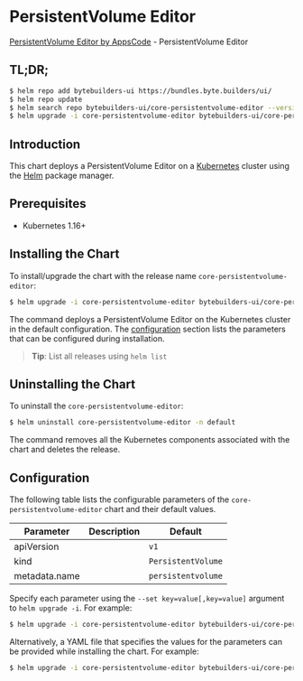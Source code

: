 # PersistentVolume Editor

[PersistentVolume Editor by AppsCode](https://byte.builders) - PersistentVolume Editor

## TL;DR;

```bash
$ helm repo add bytebuilders-ui https://bundles.byte.builders/ui/
$ helm repo update
$ helm search repo bytebuilders-ui/core-persistentvolume-editor --version=v0.4.0
$ helm upgrade -i core-persistentvolume-editor bytebuilders-ui/core-persistentvolume-editor -n default --create-namespace --version=v0.4.0
```

## Introduction

This chart deploys a PersistentVolume Editor on a [Kubernetes](http://kubernetes.io) cluster using the [Helm](https://helm.sh) package manager.

## Prerequisites

- Kubernetes 1.16+

## Installing the Chart

To install/upgrade the chart with the release name `core-persistentvolume-editor`:

```bash
$ helm upgrade -i core-persistentvolume-editor bytebuilders-ui/core-persistentvolume-editor -n default --create-namespace --version=v0.4.0
```

The command deploys a PersistentVolume Editor on the Kubernetes cluster in the default configuration. The [configuration](#configuration) section lists the parameters that can be configured during installation.

> **Tip**: List all releases using `helm list`

## Uninstalling the Chart

To uninstall the `core-persistentvolume-editor`:

```bash
$ helm uninstall core-persistentvolume-editor -n default
```

The command removes all the Kubernetes components associated with the chart and deletes the release.

## Configuration

The following table lists the configurable parameters of the `core-persistentvolume-editor` chart and their default values.

|   Parameter   | Description |            Default            |
|---------------|-------------|-------------------------------|
| apiVersion    |             | <code>v1</code>               |
| kind          |             | <code>PersistentVolume</code> |
| metadata.name |             | <code>persistentvolume</code> |


Specify each parameter using the `--set key=value[,key=value]` argument to `helm upgrade -i`. For example:

```bash
$ helm upgrade -i core-persistentvolume-editor bytebuilders-ui/core-persistentvolume-editor -n default --create-namespace --version=v0.4.0 --set apiVersion=v1
```

Alternatively, a YAML file that specifies the values for the parameters can be provided while
installing the chart. For example:

```bash
$ helm upgrade -i core-persistentvolume-editor bytebuilders-ui/core-persistentvolume-editor -n default --create-namespace --version=v0.4.0 --values values.yaml
```
